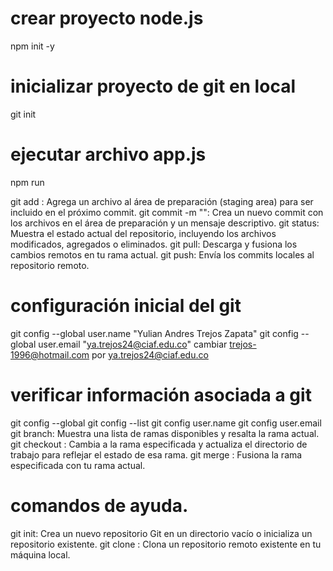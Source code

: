 # crear proyecto node.js
npm init -y

# inicializar proyecto de git en local
git init 


# ejecutar archivo app.js
npm run

git add <archivo>: Agrega un archivo al área de preparación (staging area) para ser incluido en el próximo commit.
git commit -m "<mensaje>": Crea un nuevo commit con los archivos en el área de preparación y un mensaje descriptivo.
git status: Muestra el estado actual del repositorio, incluyendo los archivos modificados, agregados o eliminados.
git pull: Descarga y fusiona los cambios remotos en tu rama actual.
git push: Envía los commits locales al repositorio remoto.

# configuración inicial del git 

git config --global user.name "Yulian Andres Trejos Zapata"
git config --global user.email "ya.trejos24@ciaf.edu.co" cambiar trejos-1996@hotmail.com por ya.trejos24@ciaf.edu.co

# verificar información asociada a git
git config --global
git config --list
git config user.name
git config user.email
git branch: Muestra una lista de ramas disponibles y resalta la rama actual.
git checkout <rama>: Cambia a la rama especificada y actualiza el directorio de trabajo para reflejar el estado de esa rama.
git merge <rama>: Fusiona la rama especificada con tu rama actual.


# comandos de ayuda. 
git init: Crea un nuevo repositorio Git en un directorio vacío o inicializa un repositorio existente.
git clone <URL>: Clona un repositorio remoto existente en tu máquina local.





